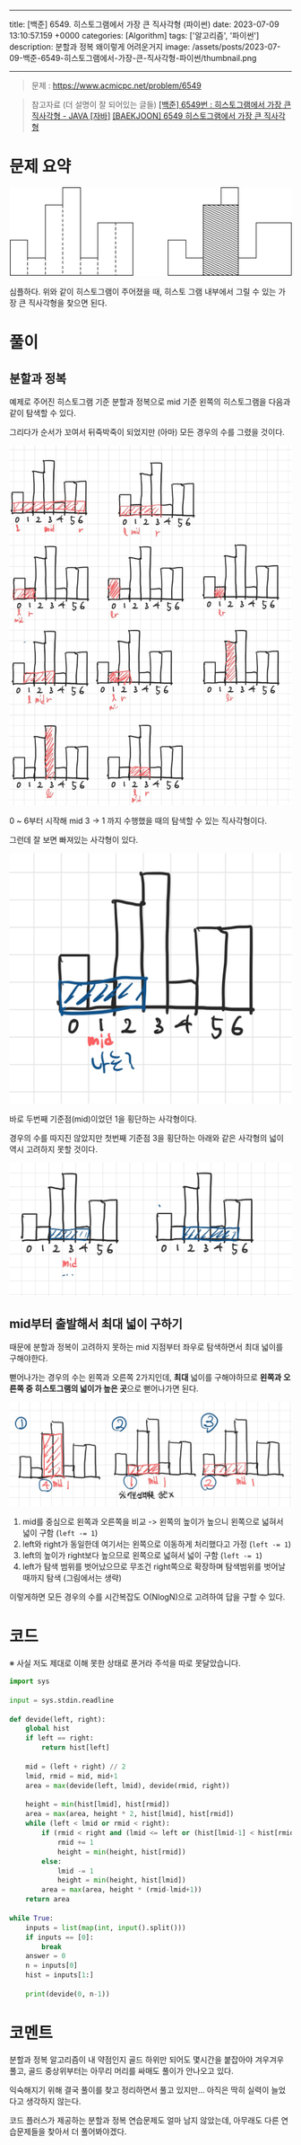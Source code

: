 

---
title: [백준] 6549. 히스토그램에서 가장 큰 직사각형 (파이썬)
date: 2023-07-09 13:10:57.159 +0000
categories: [Algorithm]
tags: ['알고리즘', '파이썬']
description: 분할과 정복 왜이렇게 어려운거지
image: /assets/posts/2023-07-09-백준-6549-히스토그램에서-가장-큰-직사각형-파이썬/thumbnail.png

---

> 문제 : https://www.acmicpc.net/problem/6549

> 참고자료 (더 설명이 잘 되어있는 글들)
> [[백준] 6549번 : 히스토그램에서 가장 큰 직사각형 - JAVA [자바]](https://st-lab.tistory.com/255)
> [[BAEKJOON] 6549 히스토그램에서 가장 큰 직사각형](https://jih3508.tistory.com/75)

# 문제 요약

![](/assets/posts/2023-07-09-백준-6549-히스토그램에서-가장-큰-직사각형-파이썬/img0.png)

심플하다.
위와 같이 히스토그램이 주어졌을 때, 히스토 그램 내부에서 그릴 수 있는 가장 큰 직사각형을 찾으면 된다.

# 풀이

## 분할과 정복

예제로 주어진 히스토그램 기준 분할과 정복으로 mid 기준 왼쪽의 히스토그램을 다음과 같이 탐색할 수 있다.

 그리다가 순서가 꼬여서 뒤죽박죽이 되었지만 (아마) 모든 경우의 수를 그렸을 것이다.
 
 ![](/assets/posts/2023-07-09-백준-6549-히스토그램에서-가장-큰-직사각형-파이썬/img1.png)

0 ~ 6부터 시작해 mid 3 -> 1 까지 수행했을 때의 탐색할 수 있는 직사각형이다.

그런데 잘 보면 빠져있는 사각형이 있다.

![](/assets/posts/2023-07-09-백준-6549-히스토그램에서-가장-큰-직사각형-파이썬/img2.png)

바로 두번째 기준점(mid)이었던 1을 횡단하는 사각형이다.

경우의 수를 따지진 않았지만 첫번째 기준점 3을 횡단하는 아래와 같은 사각형의 넓이 역시 고려하지 못할 것이다.

![](/assets/posts/2023-07-09-백준-6549-히스토그램에서-가장-큰-직사각형-파이썬/img3.png)

## mid부터 출발해서 최대 넓이 구하기

때문에 분할과 정복이 고려하지 못하는 mid 지점부터 좌우로 탐색하면서 최대 넓이를 구해야한다.

뻗어나가는 경우의 수는 왼쪽과 오른쪽 2가지인데, **최대** 넓이를 구해야하므로 **왼쪽과 오른쪽 중 히스토그램의 넓이가 높은 곳**으로 뻗어나가면 된다.

![](/assets/posts/2023-07-09-백준-6549-히스토그램에서-가장-큰-직사각형-파이썬/img4.png)

1. mid를 중심으로 왼쪽과 오른쪽을 비교 -> 왼쪽의 높이가 높으니 왼쪽으로 넓혀서 넓이 구함 (`left -= 1`)
2. left와 right가 동일한데 여기서는 왼쪽으로 이동하게 처리했다고 가정 (`left -= 1`)
3. left의 높이가 right보다 높으므로 왼쪽으로 넓혀서 넓이 구함 (`left -= 1`)
4. left가 탐색 범위를 벗어났으므로 무조건 right쪽으로 확장하며 탐색범위를 벗어날 때까지 탐색 (그림에서는 생략)

이렇게하면 모든 경우의 수를 시간복잡도 O(NlogN)으로 고려하여 답을 구할 수 있다.

# 코드

※ 사실 저도 제대로 이해 못한 상태로 푼거라 주석을 따로 못달았습니다.

```python
import sys

input = sys.stdin.readline

def devide(left, right):
    global hist
    if left == right:
        return hist[left]
    
    mid = (left + right) // 2
    lmid, rmid = mid, mid+1
    area = max(devide(left, lmid), devide(rmid, right))
    
    height = min(hist[lmid], hist[rmid])
    area = max(area, height * 2, hist[lmid], hist[rmid])
    while (left < lmid or rmid < right):
        if (rmid < right and (lmid <= left or (hist[lmid-1] < hist[rmid+1]))):
            rmid += 1
            height = min(height, hist[rmid])
        else:
            lmid -= 1
            height = min(height, hist[lmid])
        area = max(area, height * (rmid-lmid+1))
    return area
    
while True:
    inputs = list(map(int, input().split()))
    if inputs == [0]:
        break
    answer = 0
    n = inputs[0]
    hist = inputs[1:]
    
    print(devide(0, n-1))
```

# 코멘트

분할과 정복 알고리즘이 내 약점인지 골드 하위만 되어도 몇시간을 붙잡아야 겨우겨우 풀고, 골드 중상위부터는 아무리 머리를 싸매도 풀이가 안나오고 있다.

익숙해지기 위해 결국 풀이를 찾고 정리하면서 풀고 있지만... 아직은 딱히 실력이 늘었다고 생각하지 않는다.

코드 플러스가 제공하는 분할과 정복 연습문제도 얼마 남지 않았는데, 아무래도 다른 연습문제들을 찾아서 더 풀어봐야겠다.

        